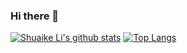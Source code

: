 ### Hi there 👋

<!--
**LIshuaike/LIshuaike** is a ✨ _special_ ✨ repository because its `README.md` (this file) appears on your GitHub profile.

Here are some ideas to get you started:

- 🔭 I’m currently working on ...
- 🌱 I’m currently learning ...
- 👯 I’m looking to collaborate on ...
- 🤔 I’m looking for help with ...
- 💬 Ask me about ...
- 📫 How to reach me: ...
- 😄 Pronouns: ...
- ⚡ Fun fact: ...
-->

[![Shuaike Li's github stats](https://github-readme-stats.vercel.app/api?username=Lishuaike&hide=issues&show_icons=true)](https://github.com/LIshuaike)
[![Top Langs](https://github-readme-stats.vercel.app/api/top-langs/?username=Lishuaike&layout=compact)](https://github.com/Lishuaike)

